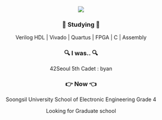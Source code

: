 <h3 align="center"><img src="https://capsule-render.vercel.app/api?type=venom&height=200&section=header&text=Zi-Yoon%20&color=0:D091F6,100:B291F6&fontSize=90&fontColor=534866&animation=fadeIn" /></h3>

<h3 align="center">📖 Studying 📖</h3>
<div align="center">
    <p align="center">
        Verilog HDL | Vivado | Quartus | FPGA | C | Assembly
    </p>
</div>

<h3 align="center">🔍 I was.. 🔍</h3>
<div align="center">
    <p align="center">
        42Seoul 5th Cadet : byan
    </p>
</div>

<h3 align="center">👉 Now 👈</h3>
<div align="center">
    <p align="center">
        Soongsil University School of Electronic Engineering Grade 4
    </p>
    <p align="center">
        Looking for Graduate school
    </p>
</div>
